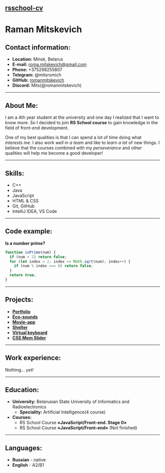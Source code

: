 ## [rsschool-cv](https://romanmitskevich.github.io/rsschool-cv/)
# **Raman Mitskevich**
## **Contact information:**
* **Location:** Minsk, Belarus
* **E-mail:** roma.mitskevich@gmail.com
* **Phone:** +375298255807
* **Telegram:** @mitsromich
* **GitHub:** [romanmitskevich](https://github.com/romanmitskevich)
* **Discord:** Mits(@romanmitskevich)

---

## **About Me:**
I am a 4th year student at the university and one day I realized that I want to know more. So I decided to join **RS School course** to gain knowledge in the field of front-end development. 

One of my best qualities is that I can spend a lot of time doing what *interests me*. I also work *well in a team* and like to *learn a lot* of new things. I believe that the courses combined with my *perseverance* and other qualities will help me become a good developer!

---

## **Skills:**
* C++
* Java
* JavaScript
* HTML & CSS
* Git, GitHub
* IntelliJ IDEA, VS Code

---

## **Code example:**
**Is a number prime?**
```javascript
function isPrime(num) {
  if (num < 2) return false;
  for (let index = 2; index <= Math.sqrt(num); index++) {
    if (num % index === 0) return false;
  }
  return true;
}
```

---

## **Projects:**
* **[Portfolio](https://rolling-scopes-school.github.io/romanmitskevich-JSFEPRESCHOOL/Portfolio/)**
* **[Eco-sounds](https://rolling-scopes-school.github.io/romanmitskevich-JSFEPRESCHOOL/eco-sounds/)**
* **[Movie-app](https://rolling-scopes-school.github.io/romanmitskevich-JSFEPRESCHOOL/movie-app/)**
* **[Shelter](https://rolling-scopes-school.github.io/romanmitskevich-JSFE2022Q1/shelter/pages/main/index.html)**
* **[Virtual keyboard](https://romanmitskevich.github.io/virtual-keyboard/virtual-keyboard/)**
* **[CSS Mem Slider](https://romanmitskevich.github.io/cssMemSlider/cssMemSlider/index.html)**

---

## **Work experience:**
Nothing... *yet!*

---

## **Education:**
* **University:** Belarusian State University of Informatics and Radioelectronics
   * **Speciality:** Artificial Intelligence(4 course)
* **Courses:** 
   * RS School Course **«JavaScript/Front-end. Stage 0»**
   * RS School Course **«JavaScript/Front-end»** (Not finished)

---

## **Languages:**
* **Russian** - native
* **English** - A2/B1